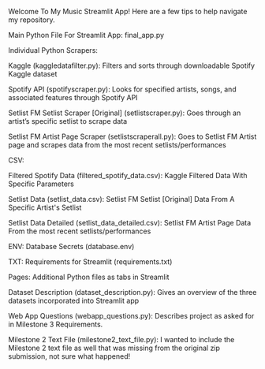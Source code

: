 Welcome To My Music Streamlit App! Here are a few tips to help navigate my repository. 

Main Python File For Streamlit App: final_app.py

Individual Python Scrapers:

Kaggle (kaggledatafilter.py): Filters and sorts through downloadable Spotify Kaggle dataset

Spotify API (spotifyscraper.py): Looks for specified artists, songs, and associated features through Spotify API

Setlist FM Setlist Scraper [Original] (setlistscraper.py): Goes through an artist’s specific setlist to scrape data

Setlist FM Artist Page Scraper (setlistscraperall.py): Goes to Setlist FM Artist page and scrapes data from the most recent setlists/performances

CSV:

Filtered Spotify Data (filtered_spotify_data.csv): Kaggle Filtered Data With Specific Parameters

Setlist Data (setlist_data.csv): Setlist FM Setlist [Original] Data From A Specific Artist's Setlist

Setlist Data Detailed (setlist_data_detailed.csv): Setlist FM Artist Page Data From the most recent setlists/performances

ENV:
Database Secrets (database.env)

TXT:
Requirements for Streamlit (requirements.txt)

Pages:
Additional Python files as tabs in Streamlit

Dataset Description (dataset_description.py): Gives an overview of the three datasets incorporated into Streamlit app

Web App Questions (webapp_questions.py): Describes project as asked for in Milestone 3 Requirements.

Milestone 2 Text File (milestone2_text_file.py): I wanted to include the Milestone 2 text file as well that was missing from the original zip submission, not sure what happened!
